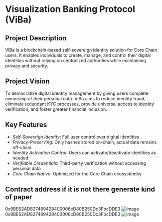 # Visualization Banking Protocol (ViBa)

## Project Description
ViBa is a blockchain-based self-sovereign identity solution for Core Chain users. It enables individuals to create, manage, and control their digital identities without relying on centralized authorities while maintaining privacy and security.

## Project Vision
To democratize digital identity management by giving users complete ownership of their personal data. ViBa aims to reduce identity fraud, eliminate redundant KYC processes, provide universal access to identity verification, and foster greater financial inclusion.

## Key Features
- *Self-Sovereign Identity*: Full user control over digital identities
- *Privacy-Preserving*: Only hashes stored on-chain, actual data remains off-chain
- *Identity Activation Control*: Users can activate/deactivate identities as needed
- *Verifiable Credentials*: Third-party verification without accessing personal data
- *Core Chain Native*: Optimized for the Core Chain ecosystemby 
## Contract address if it is not there generate kind of paper
0x9BE62AD827489428400006cD80B250Dc3FbcDDE3
![image](https://github.com/user-attachments/assets/8dc6a93e-f0a6-49cc-83b6-e2b8e81c48ca)0x9BE62AD827489428400006cD80B250Dc3FbcDDE3
![image](https://github.com/user-attachments/assets/8dc6a93e-f0a6-49cc-83b6-e2b8e81c48ca)
